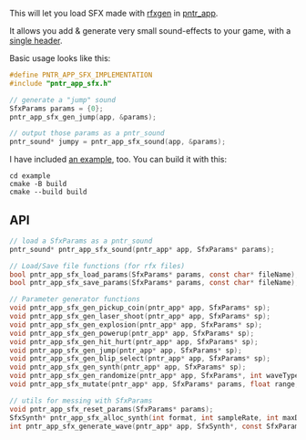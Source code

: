 This will let you load SFX made with [rfxgen](https://raylibtech.itch.io/rfxgen) in [pntr_app](https://github.com/robloach/pntr_app).

It allows you add & generate very small sound-effects to your game, with a [single header](pntr_app_sfx.h).


Basic usage looks like this:

```c
#define PNTR_APP_SFX_IMPLEMENTATION
#include "pntr_app_sfx.h"

// generate a "jump" sound
SfxParams params = {0};
pntr_app_sfx_gen_jump(app, &params);

// output those params as a pntr_sound
pntr_sound* jumpy = pntr_app_sfx_sound(app, &params);
```

I have included [an example](example), too. You can build it with this:

```
cd example
cmake -B build
cmake --build build
```

## API

```c
// load a SfxParams as a pntr_sound
pntr_sound* pntr_app_sfx_sound(pntr_app* app, SfxParams* params);

// Load/Save file functions (for rfx files)
bool pntr_app_sfx_load_params(SfxParams* params, const char* fileName);
bool pntr_app_sfx_save_params(SfxParams* params, const char* fileName);

// Parameter generator functions
void pntr_app_sfx_gen_pickup_coin(pntr_app* app, SfxParams* sp);
void pntr_app_sfx_gen_laser_shoot(pntr_app* app, SfxParams* sp);
void pntr_app_sfx_gen_explosion(pntr_app* app, SfxParams* sp);
void pntr_app_sfx_gen_powerup(pntr_app* app, SfxParams* sp);
void pntr_app_sfx_gen_hit_hurt(pntr_app* app, SfxParams* sp);
void pntr_app_sfx_gen_jump(pntr_app* app, SfxParams* sp);
void pntr_app_sfx_gen_blip_select(pntr_app* app, SfxParams* sp);
void pntr_app_sfx_gen_synth(pntr_app* app, SfxParams* sp);
void pntr_app_sfx_gen_randomize(pntr_app* app, SfxParams*, int waveType);
void pntr_app_sfx_mutate(pntr_app* app, SfxParams* params, float range, uint32_t mask);

// utils for messing with SfxParams
void pntr_app_sfx_reset_params(SfxParams* params);
SfxSynth* pntr_app_sfx_alloc_synth(int format, int sampleRate, int maxDuration);
int pntr_app_sfx_generate_wave(pntr_app* app, SfxSynth*, const SfxParams* params);
```
